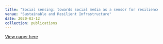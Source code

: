 ```yaml
---
title: "Social sensing: towards social media as a sensor for resilience in power systems and other critical infrastructures"
venue: "Sustainable and Resilient Infrastructure"
date: 2020-03-12
collection: publications
---
```


[View paper here](https://www.tandfonline.com/doi/full/10.1080/23789689.2020.1719728)
